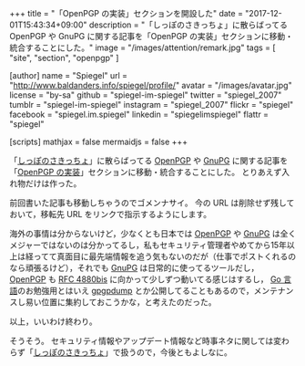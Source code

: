 +++
title = "「OpenPGP の実装」セクションを開設した"
date =  "2017-12-01T15:43:34+09:00"
description = "「しっぽのさきっちょ」に散らばってる OpenPGP や GnuPG に関する記事を「OpenPGP の実装」セクションに移動・統合することにした。"
image = "/images/attention/remark.jpg"
tags        = [ "site", "section", "openpgp" ]

[author]
  name      = "Spiegel"
  url       = "http://www.baldanders.info/spiegel/profile/"
  avatar    = "/images/avatar.jpg"
  license   = "by-sa"
  github    = "spiegel-im-spiegel"
  twitter   = "spiegel_2007"
  tumblr    = "spiegel-im-spiegel"
  instagram = "spiegel_2007"
  flickr    = "spiegel"
  facebook  = "spiegel.im.spiegel"
  linkedin  = "spiegelimspiegel"
  flattr    = "spiegel"

[scripts]
  mathjax = false
  mermaidjs = false
+++

「[しっぽのさきっちょ](/remark)」に散らばってる [OpenPGP] や [GnuPG] に関する記事を「[OpenPGP の実装](/openpgp/)」セクションに移動・統合することにした。
とりあえず入れ物だけは作った。

前回書いた記事も移動しちゃうのでゴメンナサイ。
今の URL は削除せず残しておいて，移転先 URL をリンクで指示するようにします。

海外の事情は分からないけど，少なくとも日本では [OpenPGP] や [GnuPG] は全くメジャーではないのは分かってるし，私もセキュリティ管理者やめてから15年以上は経ってて真面目に最先端情報を追う気もないのだが（仕事でポストくれるのなら頑張るけど），それでも [GnuPG] は日常的に使ってるツールだし， [OpenPGP] も [RFC 4880bis] に向かって少しずつ動いてる感じはするし， [Go 言語]のお勉強用とはいえ [gpgpdump] とか公開してることもあるので，メンテナンスし易い位置に集約しておこうかな，と考えたのだった。

以上，いいわけ終わり。

そうそう。
セキュリティ情報やアップデート情報など時事ネタに関しては変わらず「[しっぽのさきっちょ](/remark)」で扱うので，今後ともよしなに。

[OpenPGP]: https://www.openpgp.org/
[GnuPG]: https://gnupg.org/ "The GNU Privacy Guard"
[RFC 4880bis]: https://datatracker.ietf.org/doc/draft-ietf-openpgp-rfc4880bis/ "draft-ietf-openpgp-rfc4880bis - OpenPGP Message Format"
[Go 言語]: https://golang.org/ "The Go Programming Language"
[gpgpdump]: https://github.com/spiegel-im-spiegel/gpgpdump "spiegel-im-spiegel/gpgpdump: OpenPGP packet visualizer"
